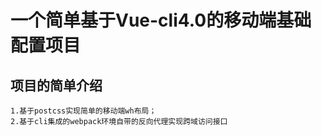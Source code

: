 # 一个简单基于Vue-cli4.0的移动端基础配置项目

## 项目的简单介绍
```
1.基于postcss实现简单的移动端wh布局；
2.基于cli集成的webpack环境自带的反向代理实现跨域访问接口
```
